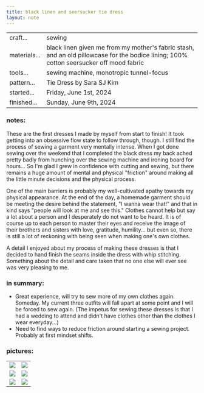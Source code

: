 ```yaml
---
title: black linen and seersucker tie dress
layout: note
---
```


|||
|-|-| 
|craft...| sewing
|materials...| black linen given me from my mother's fabric stash, and an old pillowcase for the bodice lining; 100% cotton seersucker off mood fabric 
|tools...|  sewing machine, monotropic tunnel-focus
|pattern...| Tie Dress by Sara SJ Kim
|started...| Friday, June 1st, 2024
|finished...| Sunday, June 9th, 2024

### notes:

These are the first dresses I made by myself from start to finish! It took getting into an obsessive flow state to follow through, though. I still find the process of sewing a garment very mentally intense. When I got done sewing over the weekend that I completed the black dress my back ached pretty badly from hunching over the sewing machine and ironing board for hours... So I'm glad I grew in confidence with cutting and sewing, but there remains a huge amount of mental and physical "friction" around making all the little minute decisions and the physical process. 

One of the main barriers is probably my well-cultivated apathy towards my physical appearance. At the end of the day, a homemade garment should be meeting the desire behind the statement, "I wanna wear that!" and that in kind says "people will look at me and see this." Clothes cannot help but say a lot about a person and I desperately do not want to be heard. It is of course up to each person to master their eyes and receive the image of their brothers and sisters with love, gratitude, humility... but even so, there is still a lot of reckoning with being seen when making one's own clothes.

A detail I enjoyed about my process of making these dresses is that I decided to hand finish the seams inside the dress with whip stitching. Something about the detail and care taken that no one else will ever see was very pleasing to me.
### in summary:
* Great experience, will try to sew more of my own clothes again. Someday. My current three outfits will fall apart at some point and I will be forced to sew again. (The impetus for sewing these dresses is that I had a wedding to attend and didn't have clothes other than the clothes I wear everyday...)
* Need to find ways to reduce friction around starting a sewing project. Probably at first mindset shifts.

### pictures:

<table>
	<tr>
		<td><img src="{{ site.baseurl }}/assets/tie dresses/td progress 1.png"/></td>
		<td><img src="{{ site.baseurl }}/assets/tie dresses/td progress 2.png"/></td>
	</tr>
	<tr>
		<td><img src="{{ site.baseurl }}/assets/tie dresses/td dress 3.png"/></td>
		<td><img src="{{ site.baseurl }}/assets/tie dresses/td dress 4.png"/></td>
	</tr>
	<tr>
		<td><img src="{{ site.baseurl }}/assets/tie dresses/td dress 5.png"/></td>
		<td><img src="{{ site.baseurl }}/assets/tie dresses/td dress 6.png"/></td>
	</tr>
</table>